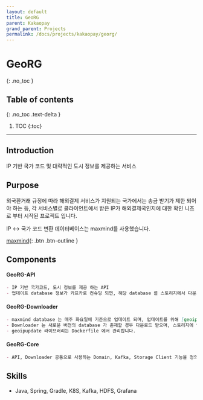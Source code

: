 ```yaml
---
layout: default
title: GeoRG
parent: Kakaopay
grand_parent: Projects
permalink: /docs/projects/kakaopay/georg/
---
```


# GeoRG
{: .no_toc }

## Table of contents
{: .no_toc .text-delta }

1. TOC
{:toc}

---

## Introduction

IP 기반 국가 코드 및 대략적인 도시 정보를 제공하는 서비스

## Purpose

외국환거래 규정에 따라 해외결제 서비스가 지원되는 국가에서는 송금 받기가 제한 되어야 하는 등, 
각 서비스별로 클라이언트에서 받은 IP가 해외결제국인지에 대한 확인 니즈로 부터 시작된 프로젝트 입니다.   

IP <-> 국가 코드 변환 데이터베이스는 maxmind를 사용했습니다.

[maxmind](https://www.maxmind.com/en/geoip2-services-and-databases){: .btn .btn-outline }

## Components

#### GeoRG-API
```markdown
- IP 기반 국가코드, 도시 정보를 제공 하는 API
- 업데이트 database 정보가 카프카로 컨슈밍 되면, 해당 database 를 스토리지에서 다운로드 하며 메모리에 업로드 합니다.
```

#### GeoRG-Downloader
```markdown
- maxmind database 는 매주 화요일에 기준으로 업데이트 되며, 업데이트를 위해 [geoipupdate](https://github.com/maxmind/geoipupdate)를 사용합니다.
- Downloader 는 새로운 버전의 database 가 존재할 경우 다운로드 받으며, 스토리지에 업로드 합니다. 이후 업로드 된 database 와 시간을 카프카로 발행합니다.
- geoipupdate 라이브러리는 Dockerfile 에서 관리합니다.
```

#### GeoRG-Core
```markdown
- API, Downloader 공통으로 사용하는 Domain, Kafka, Storage Client 기능을 정의하는 라이브러리 모듈
```

## Skills
- Java, Spring, Gradle, K8S, Kafka, HDFS, Grafana